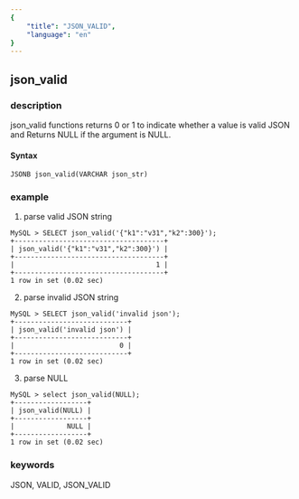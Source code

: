```yaml
---
{
    "title": "JSON_VALID",
    "language": "en"
}
---
```


## json_valid
### description

json_valid functions returns 0 or 1 to indicate whether a value is valid JSON and Returns NULL if the argument is NULL.

#### Syntax

`JSONB json_valid(VARCHAR json_str)`

### example

1. parse valid JSON string

```
MySQL > SELECT json_valid('{"k1":"v31","k2":300}');
+-------------------------------------+
| json_valid('{"k1":"v31","k2":300}') |
+-------------------------------------+
|                                   1 |
+-------------------------------------+
1 row in set (0.02 sec)
```

2. parse invalid JSON string

```
MySQL > SELECT json_valid('invalid json');
+----------------------------+
| json_valid('invalid json') |
+----------------------------+
|                          0 |
+----------------------------+
1 row in set (0.02 sec)
```

3. parse NULL

```
MySQL > select json_valid(NULL);
+------------------+
| json_valid(NULL) |
+------------------+
|             NULL |
+------------------+
1 row in set (0.02 sec)
```

### keywords
JSON, VALID, JSON_VALID
